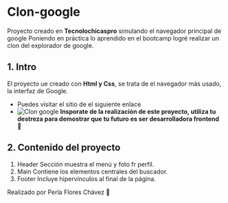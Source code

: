 # Clon-google
Proyecto creado en **Tecnolochicaspro** simulando el navegador principal de google
Poniendo en práctica lo aprendido en el bootcamp logré realizar un clon del explorador de google.
## 1. Intro
El proyecto ue creado con **Html y Css**, se trata de el navegador más usado, la interfaz de Google.
* Puedes visitar el sitio de el siguiente enlace
* ![Clon google](https://www.linuxadictos.com/wp-content/uploads/Google-en-Firefox.png)
**Insporate de la realización de este proyecto, utiliza tu destreza para demostrar que tu futuro es ser desarrolladora frontend 💪**
## 2. Contenido del proyecto
1. Header
Sección muestra el menú y foto fr perfil.
2. Main
Contiene los elementos centrales del buscador.
3. Footer
Incluye hipervínculos al final de la página.

Realizado por Perla Flores Chávez 🦕

